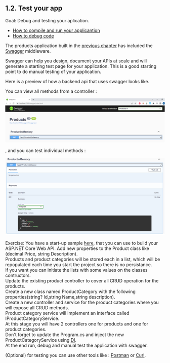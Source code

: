 ## 1.2. Test your app

Goal: 
   Debug and testing your aplication. 

- [How to compile and run your applicantion](https://docs.microsoft.com/en-us/visualstudio/ide/compiling-and-building-in-visual-studio?view=vs-2022)
- [How to debug code](https://docs.microsoft.com/en-us/visualstudio/get-started/csharp/tutorial-debugger?view=vs-2022)

The products application built in the [ previous chapter](https://github.com/msg-CareerPaths/csharp-training/blob/main/chapters/101-create-web-api-project.mdChapter) has included the [Swagger](https://swagger.io/) middleware. 

Swagger can help you design, document your APIs at scale and will  generate a starting test page for your application. 
This is a good starting point to do manual testing of your application.

Here is a preview of how a backend api that uses swagger looks like.

You can view all methods from a controller :

![Data Model](https://github.com/msg-CareerPaths/csharp-training/blob/main/resources/images/swagger1.png "Data Model")

, and you can test individual methods :

![Data Model](https://github.com/msg-CareerPaths/csharp-training/blob/main/resources/images/swagger2.png "Data Model")

Exercise:
  You have a start-up sample [here](https://github.com/msg-CareerPaths/csharp-training/tree/main/resources/code/startup_project), that you can use to build your ASP.NET Core Web API.
  Add new properties to the Product class like (decimal Price, string Description).  
  Products and product categories  will be stored each in a list, which will be repopulated each time you start the project  so there is no persistance.  
  If you want you can initiate the lists with some values on the classes contructors.  
  Update the existing product controller to cover all CRUD operation for the products.  
  Create a new class named ProductCategory with the following properties(string? Id,string Name,string description).  
  Create a new controller and service for the product categories where you will expose all CRUD methods.  
  Product category service will implement an interface called IProductCategoryService.  
  At this stage you will have 2 controllers one for products and one for product categories.  
  Don't forget to update the Program.cs and inject the new ProductCategoryService using [DI](https://learn.microsoft.com/en-us/aspnet/core/fundamentals/dependency-injection?view=aspnetcore-7.0).  
  At the end run, debug and  manual test the application with swagger.  

  (Optional) for testing you can use other tools like : [Postman](https://www.postman.com/) or [Curl](https://curl.se/docs/).
